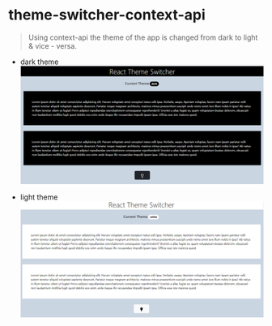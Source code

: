 ﻿# theme-switcher-context-api

> Using context-api the theme of the app is changed from dark to light & vice - versa.

* dark theme
![output](src/assets/dark_theme.PNG)

* light theme
![output](src/assets/white_theme.PNG)
